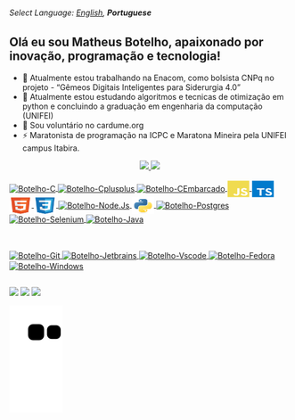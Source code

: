 
###### Select Language: [English](https://github.com/BotelhoMDS/BotelhoMDS/blob/main/README_EN.md), **Portuguese**
## Olá eu sou Matheus Botelho, apaixonado por inovação, programação e tecnologia!
- 🔭 Atualmente estou trabalhando na Enacom, como bolsista CNPq no projeto - “Gêmeos Digitais Inteligentes para Siderurgia 4.0”
- 🌱 Atualmente estou estudando algoritmos e tecnicas de otimização em python e concluindo a graduação em engenharia da computação (UNIFEI)
- 👯 Sou voluntário no cardume.org 
- ⚡ Maratonista de programação na ICPC e Maratona Mineira pela UNIFEI campus Itabira.


<div align="center">
  <a href="https://github.com/BotelhoMDS">
  <img height="180em" src="https://github-readme-stats.vercel.app/api?username=BotelhoMDS&show_icons=true&theme=dracula&include_all_commits=true&count_private=true"/>
  <img height="180em" src="https://github-readme-stats.vercel.app/api/top-langs/?username=BotelhoMDS&layout=compact&langs_count=7&theme=dracula"/>
</div>
  
  
<div style="display: inline_block"><br>
  <img align="center" alt="Botelho-C" height="30" width="40" src="https://cdn.jsdelivr.net/gh/devicons/devicon/icons/c/c-original.svg">
  <img align="center" alt="Botelho-Cplusplus" height="30" width="40" src="https://cdn.jsdelivr.net/gh/devicons/devicon/icons/cplusplus/cplusplus-original.svg">
  <img align="center" alt="Botelho-CEmbarcado" height="30" width="40" src="https://cdn.jsdelivr.net/gh/devicons/devicon/icons/embeddedc/embeddedc-original-wordmark.svg">
  <img align="center" alt="Botelho-Js" height="30" width="40" src="https://raw.githubusercontent.com/devicons/devicon/master/icons/javascript/javascript-plain.svg">
  <img align="center" alt="Botelho-Ts" height="30" width="40" src="https://raw.githubusercontent.com/devicons/devicon/master/icons/typescript/typescript-plain.svg">
  <img align="center" alt="Botelho-HTML" height="30" width="40" src="https://raw.githubusercontent.com/devicons/devicon/master/icons/html5/html5-original.svg">
  <img align="center" alt="Botelho-CSS" height="30" width="40" src="https://raw.githubusercontent.com/devicons/devicon/master/icons/css3/css3-original.svg">
  <img align="center" alt="Botelho-Node.Js" height="30" width="40" src="https://cdn.jsdelivr.net/gh/devicons/devicon/icons/nodejs/nodejs-original.svg">
  <img align="center" alt="Botelho-Python" height="30" width="40" src="https://raw.githubusercontent.com/devicons/devicon/master/icons/python/python-original.svg">
  <img align="center" alt="Botelho-Postgres" height="30" width="40" src="https://cdn.jsdelivr.net/gh/devicons/devicon/icons/postgresql/postgresql-original.svg">
  <img align="center" alt="Botelho-Selenium" height="30" width="40" src="https://cdn.jsdelivr.net/gh/devicons/devicon/icons/selenium/selenium-original.svg">
  <img align="center" alt="Botelho-Java" height="30" width="40" src="https://cdn.jsdelivr.net/gh/devicons/devicon/icons/java/java-original.svg">
  </div>
  
  
  ##
    
  <div style="display: inline_block"><br>
  <img align="center" alt="Botelho-Git" height="30" width="40" src="https://cdn.jsdelivr.net/gh/devicons/devicon/icons/git/git-original.svg">
  <img align="center" alt="Botelho-Jetbrains" height="30" width="40" src="https://cdn.jsdelivr.net/gh/devicons/devicon/icons/jetbrains/jetbrains-original.svg">
  <img align="center" alt="Botelho-Vscode" height="30" width="40" src="https://cdn.jsdelivr.net/gh/devicons/devicon/icons/vscode/vscode-original.svg">
  <img align="center" alt="Botelho-Fedora" height="30" width="40" src="https://cdn.jsdelivr.net/gh/devicons/devicon/icons/fedora/fedora-original.svg">
  <img align="center" alt="Botelho-Windows" height="30" width="40" src="https://cdn.jsdelivr.net/gh/devicons/devicon/icons/windows8/windows8-original.svg">
  </div>
    
   ##
    
 
<div>  
  <a href = "mailto:matheus.botelho40@gmail.com"><img src="https://img.shields.io/badge/-Gmail-%23333?style=for-the-badge&logo=gmail&logoColor=white" target="_blank"></a>
  <a href="https://www.linkedin.com/in/matheus-botelho40/" target="_blank"><img src="https://img.shields.io/badge/-LinkedIn-%230077B5?style=for-the-badge&logo=linkedin&logoColor=white" target="_blank"></a>
  <a href="http://lattes.cnpq.br/9331539968526005" target="_blank"><img src="https://www.gov.br/cnpq/pt-br/canais_atendimento/identidade-visual/CNPq_v2017_rgb.jpg/" width="100" target="_blank"></a>
 
  ![Snake animation](https://github.com/BotelhoMDS/BotelhoMDS/blob/output/github-contribution-grid-snake.svg)
 
</div>


